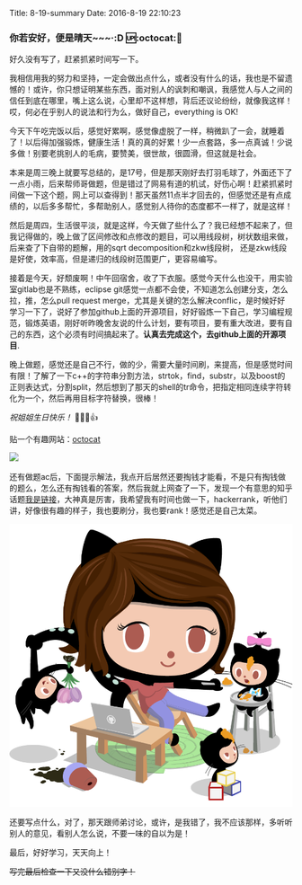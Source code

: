 Title: 8-19-summary
Date: 2016-8-19 22:10:23

### 你若安好，便是晴天~~~·:D :up::octocat::tennis:
好久没有写了，赶紧抓紧时间写一下。

我相信用我的努力和坚持，一定会做出点什么，或者没有什么的话，我也是不留遗憾的！或许，你只想证明某些东西，面对别人的讽刺和嘲讽，我感觉人与人之间的信任到底在哪里，嘴上这么说，心里却不这样想，背后还议论纷纷，就像我这样！哎，何必在乎别人的说法和行为么，做好自己，everything is OK!

今天下午吃完饭以后，感觉好累啊，感觉像虚脱了一样，稍微趴了一会，就睡着了！以后得加强锻炼，健康生活！真的真的好累！少一点套路，多一点真诚！少说多做！别要老挑别人的毛病，要赞美，很世故，很圆滑，但这就是社会。

本来是周三晚上就要写总结的，是17号，但是那天刚好去打羽毛球了，外面还下了一点小雨，后来帮师哥做题，但是错过了网易有道的机试，好伤心啊！赶紧抓紧时间做一下这个题，网上可以查得到！那天虽然11点半才回去的，但感觉还是有点成绩的，以后多多帮忙，多帮助别人，感觉别人待你的态度都不一样了，就是这样！

然后是周四，生活很平淡，就是这样，今天做了些什么了？我已经想不起来了，但我记得做的，晚上做了区间修改和点修改的题目，可以用线段树，树状数组来做，后来查了下自带的题解，用的sqrt decomposition和zkw线段树，
还是zkw线段是好使，效率高，但是递归的线段树范围更广，更容易编写。

接着是今天，好颓废啊！中午回宿舍，收了下衣服。感觉今天什么也没干，用实验室gitlab也是不熟练，eclipse git感觉一点都不会使，不知道怎么创建分支，怎么拉，推，怎么pull request merge，尤其是关键的怎么解决conflic，是时候好好学习一下了，说好了参加github上面的开源项目，好好锻炼一下自己，学习编程规范，锻炼英语，刚好听昨晚舍友说的什么计划，要有项目，要有重大改进，要有自己的东西，这个必须有时间搞起来了。**认真去完成这个，去github上面的开源项目**.

晚上做题，感觉还是自己不行，做的少，需要大量时间刷，来提高，但是感觉时间有限！了解了一下c++的字符串分割方法，strtok，find，substr，以及boost的正则表达式，分割split，然后想到了那天的shell的tr命令，把指定相同连续字符转化为一个，然后再用目标字符替换，很棒！

*祝姐姐生日快乐！* :cake::cake::cake::+1:

贴一个有趣网站：[octocat](https://octodex.github.com/)

![](https://octodex.github.com/momtocat)

还有做题ac后，下面提示解法，我点开后居然还要掏钱才能看，不是只有掏钱做的题么，怎么还有掏钱看的答案，然后我就上网查了一下，发现一个有意思的知乎话题[我是链接](https://www.zhihu.com/question/421315f84)，大神真是厉害，我希望我有时间也做一下，hackerrank，听他们讲，好像很有趣的样子，我也要刷分，我也要rank！感觉还是自己太菜。

![](https://raw.githubusercontent.com/y119777/pelican_blog/master/images/momtocat.png)

还要写点什么，对了，那天跟师弟讨论，或许，是我错了，我不应该那样，多听听别人的意见，看别人怎么说，不要一味的自以为是！

最后，好好学习，天天向上！

~~写完最后检查一下又没什么错别字！~~
